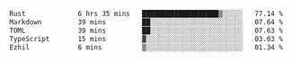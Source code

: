 <!--START_SECTION:waka-->

```txt
Rust             6 hrs 35 mins   ███████████████████▒░░░░░   77.14 %
Markdown         39 mins         ██░░░░░░░░░░░░░░░░░░░░░░░   07.64 %
TOML             39 mins         ██░░░░░░░░░░░░░░░░░░░░░░░   07.63 %
TypeScript       15 mins         ▓░░░░░░░░░░░░░░░░░░░░░░░░   03.03 %
Ezhil            6 mins          ▒░░░░░░░░░░░░░░░░░░░░░░░░   01.34 %
```

<!--END_SECTION:waka-->